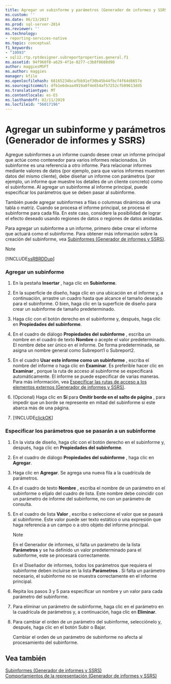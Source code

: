 ```yaml
---
title: Agregar un subinforme y parámetros (Generador de informes y SSRS) | Microsoft Docs
ms.custom: ''
ms.date: 06/13/2017
ms.prod: sql-server-2014
ms.reviewer: ''
ms.technology:
- reporting-services-native
ms.topic: conceptual
f1_keywords:
- "10093"
- sql12.rtp.rptdesigner.subreportproperties.general.f1
ms.assetid: 94f960f8-a629-4f1e-8277-c3b8f0680d98
author: maggiesMSFT
ms.author: maggies
manager: kfile
ms.openlocfilehash: 68165234bcafbb91ef30b45b44fbcf4f64d8657e
ms.sourcegitcommit: dfb1e6deaa4919a0f4e654af57252cfb09613dd5
ms.translationtype: MT
ms.contentlocale: es-ES
ms.lasthandoff: 02/11/2019
ms.locfileid: "56017196"
---
```

# <a name="add-a-subreport-and-parameters-report-builder-and-ssrs"></a>Agregar un subinforme y parámetros (Generador de informes y SSRS)
  Agregue subinformes a un informe cuando desee crear un informe principal que actúe como contenedor para varios informes relacionados. Un subinforme es una referencia a otro informe. Para relacionar informes mediante valores de datos (por ejemplo, para que varios informes muestren datos del mismo cliente), debe diseñar un informe con parámetros (por ejemplo, un informe que muestre los detalles de un cliente concreto) como el subinforme. Al agregar un subinforme al informe principal, puede especificar los parámetros que se deben pasar al subinforme.  
  
 También puede agregar subinformes a filas o columnas dinámicas de una tabla o matriz. Cuando se procesa el informe principal, se procesa el subinforme para cada fila. En este caso, considere la posibilidad de lograr el efecto deseado usando regiones de datos o regiones de datos anidadas.  
  
 Para agregar un subinforme a un informe, primero debe crear el informe que actuará como el subinforme. Para obtener más información sobre la creación del subinforme, vea [Subinformes &#40;Generador de informes y SSRS&#41;](subreports-report-builder-and-ssrs.md).  
  
> [!NOTE]  
>  [!INCLUDE[ssRBRDDup](../../includes/ssrbrddup-md.md)]  
  
### <a name="to-add-a-subreport"></a>Agregar un subinforme  
  
1.  En la pestaña **Insertar** , haga clic en **Subinforme**.  
  
2.  En la superficie de diseño, haga clic en una ubicación en el informe y, a continuación, arrastre un cuadro hasta que alcance el tamaño deseado para el subinforme. O bien, haga clic en la superficie de diseño para crear un subinforme de tamaño predeterminado.  
  
3.  Haga clic con el botón derecho en el subinforme y, después, haga clic en **Propiedades del subinforme**.  
  
4.  En el cuadro de diálogo **Propiedades del subinforme** , escriba un nombre en el cuadro de texto **Nombre** o acepte el valor predeterminado. El nombre debe ser único en el informe. De forma predeterminada, se asigna un nombre general como Subreport1 o Subreport2.  
  
5.  En el cuadro **Usar este informe como un subinforme** , escriba el nombre del informe o haga clic en **Examinar**. Es preferible hacer clic en **Examinar** , porque la ruta de acceso al subinforme se especificará automáticamente. El informe se puede especificar de varias maneras. Para más información, vea [Especificar las rutas de acceso a los elementos externos &#40;Generador de informes y SSRS&#41;](specifying-paths-to-external-items-report-builder-and-ssrs.md).  
  
6.  (Opcional) Haga clic en **Sí** para **Omitir borde en el salto de página** , para impedir que un borde se represente en mitad del subinforme si este abarca más de una página.  
  
7.  [!INCLUDE[clickOK](../../includes/clickok-md.md)]  
  
### <a name="to-specify-parameters-to-pass-to-a-subreport"></a>Especificar los parámetros que se pasarán a un subinforme  
  
1.  En la vista de diseño, haga clic con el botón derecho en el subinforme y, después, haga clic en **Propiedades del subinforme**.  
  
2.  En el cuadro de diálogo **Propiedades del subinforme** , haga clic en **Agregar**.  
  
3.  Haga clic en **Agregar**. Se agrega una nueva fila a la cuadrícula de parámetros.  
  
4.  En el cuadro de texto **Nombre** , escriba el nombre de un parámetro en el subinforme o elíjalo del cuadro de lista. Este nombre debe coincidir con un parámetro de informe del subinforme, no con un parámetro de consulta.  
  
5.  En el cuadro de lista **Valor** , escriba o seleccione el valor que se pasará al subinforme. Este valor puede ser texto estático o una expresión que haga referencia a un campo o a otro objeto del informe principal.  
  
    > [!NOTE]  
    >  En el Generador de informes, si falta un parámetro de la lista **Parámetros** y se ha definido un valor predeterminado para el subinforme, este se procesará correctamente.  
    >   
    >  En el Diseñador de informes, todos los parámetros que requiera el subinforme deben incluirse en la lista **Parámetros** . Si falta un parámetro necesario, el subinforme no se muestra correctamente en el informe principal.  
  
6.  Repita los pasos 3 y 5 para especificar un nombre y un valor para cada parámetro del subinforme.  
  
7.  Para eliminar un parámetro de subinforme, haga clic en el parámetro en la cuadrícula de parámetros y, a continuación, haga clic en **Eliminar**.  
  
8.  Para cambiar el orden de un parámetro del subinforme, selecciónelo y, después, haga clic en el botón Subir o Bajar.  
  
     Cambiar el orden de un parámetro de subinforme no afecta al procesamiento del subinforme.  
  
## <a name="see-also"></a>Vea también  
 [Subinformes &#40;Generador de informes y SSRS&#41;](subreports-report-builder-and-ssrs.md)   
 [Comportamientos de la representación &#40;Generador de informes y SSRS&#41;](rendering-behaviors-report-builder-and-ssrs.md)  
  
  
